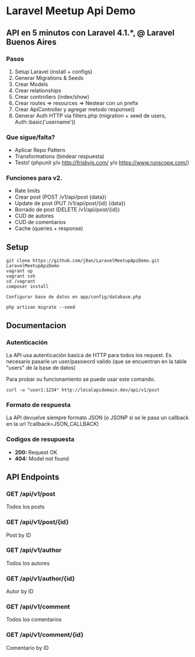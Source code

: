 Laravel Meetup Api Demo
=======================

## API en 5 minutos con Laravel 4.1.*, @ Laravel Buenos Aires


### Pasos

1. Setup Laravel (install + configs)
2. Generar Migrations & Seeds
3. Crear Models
4. Crear relationships
5. Crear controllers (index/show)
6. Crear routes => resources => Nestear con un prefix
7. Crear ApiController y agregar metodo response()
8. Generar Auth HTTP via filters.php (migration + seed de users, Auth::basic('username'))

### Que sigue/falta?
* Aplicar Repo Pattern
* Transformations (bindear respuesta)
* Tests! (phpunit y/o http://frisbyjs.com/ y/o https://www.runscope.com/)

### Funciones para v2.
* Rate limits
* Crear post (POST /v1/api/post {data})
* Update de post (PUT /v1/api/post/{id} {data})
* Borrado de post (DELETE /v1/api/post/{id})
* CUD de autores
* CUD de comentarios
* Cache (queries + response)


## Setup

```
git clone https://github.com/j0an/LaravelMeetupApiDemo.git LaravelMeetupApiDemo
vagrant up
vagrant ssh
cd /vagrant
composer install

Configurar base de datos en app/config/database.php

php artisan migrate --seed
```



## Documentacion

### Autenticación

La API usa autenticación basica de HTTP para todos los request. Es necesario pasarle un user/password valido (que se encuentran en la table "users" de la base de datos)

Para probar su funcionamiento se puede usar este comando.

`curl -u "user1:1234" http://localapidomain.dev/api/v1/post`

### Formato de respuesta

La API devuelve siempre formato JSON (o JSONP si se le pasa un callback en la url  ?callback=JSON_CALLBACK)


### Codigos de resupuesta

* **200:** Request OK
* **404:** Model not found

## API Endpoints

### GET /api/v1/post

Todos los posts

### GET /api/v1/post/{id}

Post by ID

### GET /api/v1/author

Todos los autores

### GET /api/v1/author/{id}

Autor by ID

### GET /api/v1/comment

Todos los comentarios

### GET /api/v1/comment/{id}

Comentario by ID
